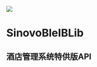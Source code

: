 [![](https://jitpack.io/v/ThreeZ3/sinovobleibLib.svg)](https://jitpack.io/#ThreeZ3/sinovobleibLib)
# SinovoBleIBLib
## 酒店管理系统特供版API
